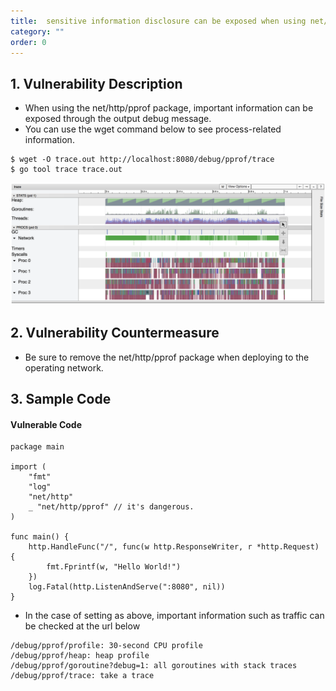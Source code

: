 ```yaml
---
title:  sensitive information disclosure can be exposed when using net/http/pprof package
category: ""
order: 0
---
```


## 1. Vulnerability Description
* When using the net/http/pprof package, important information can be exposed through the output debug message.
* You can use the wget command below to see process-related information.

```
$ wget -O trace.out http://localhost:8080/debug/pprof/trace
$ go tool trace trace.out
```

![1](../images/G108/1.png)

## 2. Vulnerability Countermeasure
* Be sure to remove the net/http/pprof package when deploying to the operating network.

## 3. Sample Code
#### Vulnerable Code

```
package main

import (
	"fmt"
	"log"
	"net/http"
	_ "net/http/pprof" // it's dangerous.
)

func main() {
	http.HandleFunc("/", func(w http.ResponseWriter, r *http.Request) {
		fmt.Fprintf(w, "Hello World!")
	})
	log.Fatal(http.ListenAndServe(":8080", nil))
}
```

* In the case of setting as above, important information such as traffic can be checked at the url below

```
/debug/pprof/profile: 30-second CPU profile
/debug/pprof/heap: heap profile
/debug/pprof/goroutine?debug=1: all goroutines with stack traces
/debug/pprof/trace: take a trace
```
